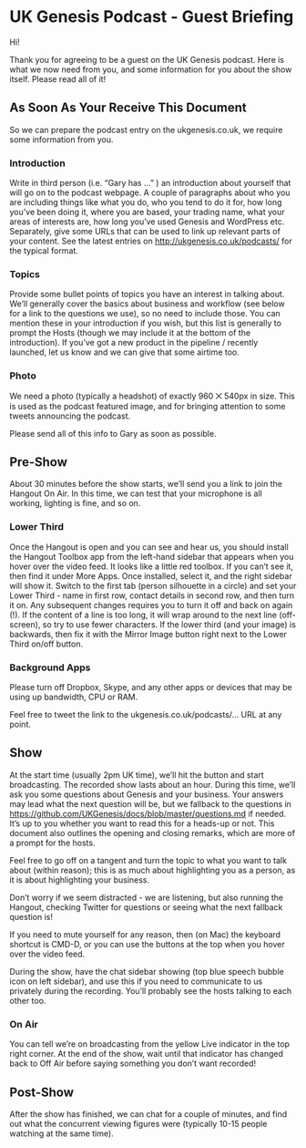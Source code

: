 # UK Genesis Podcast - Guest Briefing

Hi!

Thank you for agreeing to be a guest on the UK Genesis podcast. Here is what we now need from you, and some information for you about the show itself. Please read all of it!

## As Soon As Your Receive This Document

So we can prepare the podcast entry on the ukgenesis.co.uk, we require some information from you.

### Introduction

Write in third person (i.e. “Gary has …” ) an introduction about yourself that will go on to the podcast webpage. A couple of paragraphs about who you are including things like what you do, who you tend to do it for, how long you’ve been doing it, where you are based, your trading name, what your areas of interests are, how long you’ve used Genesis and WordPress etc. Separately, give some URLs that can be used to link up relevant parts of your content. See the latest entries on http://ukgenesis.co.uk/podcasts/ for the typical format.

### Topics

Provide some bullet points of topics you have an interest in talking about. We’ll generally cover the basics about business and workflow (see below for a link to the questions we use), so no need to include those. You can mention these in your introduction if you wish, but this list is generally to prompt the Hosts (though we may include it at the bottom of the introduction). If you’ve got a new product in the pipeline / recently launched, let us know and we can give that some airtime too.

### Photo

We need a photo (typically a headshot) of exactly 960 ⨉ 540px in size. This is used as the podcast featured image, and for bringing attention to some tweets announcing the podcast.

Please send all of this info to Gary as soon as possible.

## Pre-Show

About 30 minutes before the show starts, we’ll send you a link to join the Hangout On Air. In this time, we can test that your microphone is all working, lighting is fine, and so on.

### Lower Third

Once the Hangout is open and you can see and hear us, you should install the Hangout Toolbox app from the left-hand sidebar that appears when you hover over the video feed. It looks like a little red toolbox. If you can’t see it, then find it under More Apps. Once installed, select it, and the right sidebar will show it. Switch to the first tab (person silhouette in a circle) and set your Lower Third - name in first row, contact details in second row, and then turn it on. Any subsequent changes requires you to turn it off and back on again (!). If the content of a line is too long, it will wrap around to the next line (off-screen), so try to use fewer characters. If the lower third (and your image) is backwards, then fix it with the Mirror Image button right next to the Lower Third on/off button.

### Background Apps

Please turn off Dropbox, Skype, and any other apps or devices that may be using up bandwidth, CPU or RAM.

Feel free to tweet the link to the ukgenesis.co.uk/podcasts/… URL at any point.

## Show

At the start time (usually 2pm UK time), we’ll hit the button and start broadcasting. The recorded show lasts about an hour. During this time, we’ll ask you some questions about Genesis and your business. Your answers may lead what the next question will be, but we fallback to the questions in https://github.com/UKGenesis/docs/blob/master/questions.md if needed. It’s up to you whether you want to read this for a heads-up or not. This document also outlines the opening and closing remarks, which are more of a prompt for the hosts.

Feel free to go off on a tangent and turn the topic to what you want to talk about (within reason); this is as much about highlighting you as a person, as it is about highlighting your business.

Don’t worry if we seem distracted - we are listening, but also running the Hangout, checking Twitter for questions or seeing what the next fallback question is!

If you need to mute yourself for any reason, then (on Mac) the keyboard shortcut is CMD-D, or you can use the buttons at the top when you hover over the video feed.

During the show, have the chat sidebar showing (top blue speech bubble icon on left sidebar), and use this if you need to communicate to us privately during the recording. You’ll probably see the hosts talking to each other too.

### On Air
You can tell we’re on broadcasting from the yellow Live indicator in the top right corner. At the end of the show, wait until that indicator has changed back to Off Air before saying something you don’t want recorded!

## Post-Show

After the show has finished, we can chat for a couple of minutes, and find out what the concurrent viewing figures were (typically 10-15 people watching at the same time).
